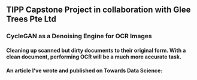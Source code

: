 ## TIPP Capstone Project in collaboration with Glee Trees Pte Ltd

### CycleGAN as a Denoising Engine for OCR Images

#### Cleaning up scanned but dirty documents to their original form. With a clean document, performing OCR will be a much more accurate task.


#### An article I've wrote and published on Towards Data Science: 

